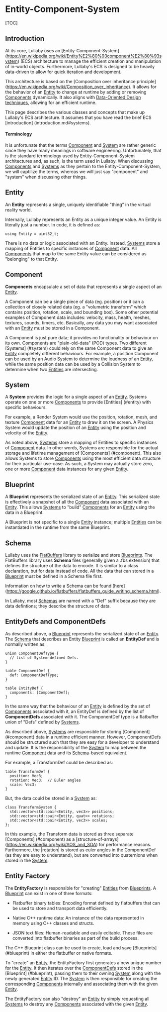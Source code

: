 # Entity-Component-System

[TOC]

## Introduction

At its core, Lullaby uses an [Entity-Component-System]
(https://en.wikipedia.org/wiki/Entity%E2%80%93component%E2%80%93system) (ECS)
architecture to manage the efficient creation and manipulation of in-world
objects. Furthermore, Lullaby's ECS is designed to be heavily data-driven to
allow for quick iteration and development.

This architecture is based on the [Composition over inheritance principle]
(https://en.wikipedia.org/wiki/Composition_over_inheritance). It allows for the
behavior of an [Entity](#entity) to change at runtime by adding or removing
[Components](#component) dynamically. It also aligns with [Data-Oriented
Design techniques](https://en.wikipedia.org/wiki/Data-oriented_design), allowing
for an efficient runtime.

This page describes the various classes and concepts that make up Lullaby's
ECS architecture. It assumes that you have read the brief ECS [introduction]
(introduction.md#systems).


#### Terminology

It is unfortunate that the terms [Component](#component) and [System](#system)
are rather generic since they have many meanings in software engineering.
Unfortunately, that is the standard terminology used by Entity-Component-System
architectures and, as such, is the term used in Lullaby. When discussing
[Components](#component) and [Systems](#system) as they pertain to the
Entity-Component-System, we will captilize the terms, whereas we will just say
"component" and "system" when discussing other things.


## Entity

An **Entity** represents a single, uniquely identifiable "thing" in the virtual
reality world.

Internally, Lullaby represents an Entity as a unique integer value. An Entity
is literally just a number.  In code, it is defined as:

```
using Entity = uint32_t;
```

There is no data or logic associated with an Entity. Instead, [Systems](#system)
store a mapping of Entities to specific instances of [Component](#component)
data. All [Components](#component) that map to the same Entity value can be
considered as "belonging" to that Entity.


## Component

**Components** encapsulate a set of data that represents a single aspect of an
[Entity](#entity).

A Component can be a single piece of data (eg. position) or it can a collection
of closely related data (eg. a "volumetric transform" which contains position,
rotation, scale, and bounding box). Some other potential examples of Component
data includes: velocity, mass, health, meshes, textures, sounds, timers, etc.
Basically, any data you may want associated with an [Entity](#entity) must be
stored in a Component.

A Component is just pure data; it provides no functionality or behaviour on its
own. Components are "plain-old-data" (POD) types. Two different [Systems]
(#system) could rely on the same Component data to give an [Entity](#entity)
completely different behaviours. For example, a position Component can be
used by an Audio System to determine the loudness of an [Entity](#entity), while
the same position data can be used by a Collision System to determine when two
[Entities](#entity) are intersecting.


## System

A **System** provides the logic for a single aspect of an [Entity](#entity).
Systems operate on one or more [Components](#component) to provide [Entities]
(#entity) with specific behaviours.

For example, a Render System would use the position, rotation, mesh, and texture
[Component](#component) data for an [Entity](#entity) to draw it on the screen.
A Physics System would update the position of an [Entity](#entity) using the
position and velocity of the [Entity](#entity).

As noted above, [Systems](#system) store a mapping of Entities to specific
instances of [Component](#component) data. In other words, Systems are
responsible for the actual storage and lifetime management of [Components]
(#component). This also allows Systems to store [Components](#component) using
the most efficient data structure for their particular use-case. As such, a
System may actually store zero, one or more [Component](#component) data
instances for any given [Entity](#entity).


## Blueprint

A **Blueprint** represents the serialized state of an [Entity](#entity). This
serialized state is effectively a snapshot of all the [Component](#component)
data associated with an [Entity](#entity). This allows [Systems](#system) to
"build" [Components](#component) for an [Entity](#entity) using the data in a
Blueprint.

A Blueprint is not specific to a single [Entity](#entity) instance; multiple
[Entities](#entity) can be instantiated in the runtime from the same Blueprint.


## Schema

Lullaby uses the [FlatBuffers](https://google.github.io/flatbuffers) library to
serialize and store [Blueprints](#blueprint). The FlatBuffers library uses
**Schema** files (generally given a .fbs extension) that defines the structure
of the data to encode. It is similar to a class declaration, but for data
instead of code. All the data that can stored in a [Blueprint](#blueprint) must
be defined in a Schema file first.

Information on how to write a Schema can be found [here]
(https://google.github.io/flatbuffers/flatbuffers_guide_writing_schema.html).

In Lullaby, most [Schemas](#schema) are named with a "Def" suffix because they
are data defintions; they describe the structure of data.

## EntityDefs and ComponentDefs

As described above, a [Blueprint](#blueprint) represents the serialized state of
an [Entity](#entity).  The [Schema](#schema) that describes an Entity
[Blueprint](#blueprint) is called an **EntityDef** and is normally written as:

```
union ComponentDefType {
  // list of System-defined Defs.
}

table ComponentDef {
  def: ComponentDefType;
}

table EntityDef {
  components: [ComponentDef];
}
```

In the same way that the behaviour of an [Entity](#entity) is defined by the
set of [Components](#component) associated with it, an EntityDef is defined by
the list of **ComponentDefs** associated with it.  The ComponentDef type is a
flatbuffer union of "Defs" defined by [Systems](#system).

As described above, [Systems](#system) are responsible for storing [Component]
(#component) data in a runtime efficient manner. However, ComponentDefs should
be structured such that they are easy for a developer to understand and update.
It is the responsibility of the [System](#system) to map between the runtime
[Component](#component) data and its [Schema](#schema)-based equivalent.

For example, a TransformDef could be described as:

```
table TransformDef {
  position: Vec3;
  rotation: Vec3;  // Euler angles
  scale: Vec3;
}
```

But, the data could be stored in a [System](#system) as:

```
class TransformSystem {
  std::vector<std::pair<Entity, vec3>> positions;
  std::vector<std::pair<Entity, quat>> rotations;
  std::vector<std::pair<Entity, vec3>> scales;
};
```

In this example, the Transform data is stored as three separate [Components]
(#component) as a [structure-of-arrays]
(https://en.wikipedia.org/wiki/AOS_and_SOA) for performance reasons.
Furthermore, the |rotation| is stored as euler angles in the ComponentDef (as
they are easy to understand), but are converted into quaternions when stored in
the [System](#system).


## Entity Factory

The **EntityFactory** is responsible for "creating" [Entities](#entity) from
[Blueprints](#blueprint).  A [Blueprint](#blueprint) can exist in one of three
formats:

* Flatbuffer binary tables: Encoding format defined by flatbuffers that can be
  used to store and transport data efficiently.

* Native C++ runtime data: An instance of the data represented in memory using
  C++ classes and structs.

* JSON text files: Human-readable and easily editable.  These files are
  converted into flatbuffer binaries as part of the build process.

The C++ Blueprint class can be used to create, load and save [Blueprints]
(#blueprint) in either the flatbuffer or native formats.

To "create" an [Entity](#entity), the EntityFactory first generates a new
unique number for the [Entity](#entity).  It then iterates over the
[ComponentDefs](#entity-defs-and-component-defs) stored in the [Blueprint]
(#blueprint), passing them to their owning [System](#system) along with the
newly generated [Entity](#entity) ID.  The [System](#system) is then responsible
for creating the corresponding [Components](#components) internally and
associating them with the given [Entity](#entity).

The EntityFactory can also "destroy" an [Entity](#entity) by simply requesting
all [Systems](#systems) to destroy any [Components](#component) associated with
the given [Entity](#entity).

